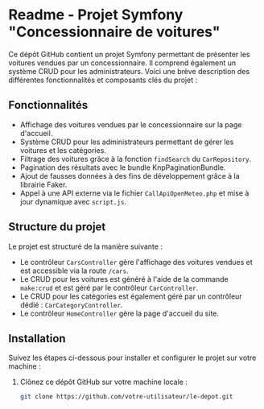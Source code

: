 # Readme - Projet Symfony "Concessionnaire de voitures"

Ce dépôt GitHub contient un projet Symfony permettant de présenter les voitures vendues par un concessionnaire. Il comprend également un système CRUD pour les administrateurs. Voici une brève description des différentes fonctionnalités et composants clés du projet :

## Fonctionnalités

- Affichage des voitures vendues par le concessionnaire sur la page d'accueil.
- Système CRUD pour les administrateurs permettant de gérer les voitures et les catégories.
- Filtrage des voitures grâce à la fonction `findSearch` du `CarRepository`.
- Pagination des résultats avec le bundle KnpPaginationBundle.
- Ajout de fausses données à des fins de développement grâce à la librairie Faker.
- Appel à une API externe via le fichier `CallApiOpenMeteo.php` et mise à jour dynamique avec `script.js`.

## Structure du projet

Le projet est structuré de la manière suivante :

- Le contrôleur `CarsController` gère l'affichage des voitures vendues et est accessible via la route `/cars`.
- Le CRUD pour les voitures est généré à l'aide de la commande `make:crud` et est géré par le contrôleur `CarController`.
- Le CRUD pour les catégories est également géré par un contrôleur dédié : `CarCategoryController`.
- Le contrôleur `HomeController` gère la page d'accueil du site.

## Installation

Suivez les étapes ci-dessous pour installer et configurer le projet sur votre machine :

1. Clônez ce dépôt GitHub sur votre machine locale :

   ```bash
   git clone https://github.com/votre-utilisateur/le-depot.git
